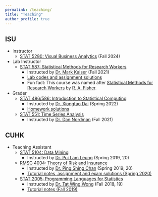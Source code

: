 ```yaml
---
permalink: /teaching/
title: "Teaching"
author_profile: true
---
```




## ISU
- Instructor
    - [STAT 5280: Visual Business Analytics](https://catalog.iastate.edu/azcourses/stat/) (Fall 2024)
- Lab Instructor
    - [STAT 587: Statistical Methods for Research Workers](https://catalog.iastate.edu/azcourses/stat/)
        - Instructed by [Dr. Mark Kaiser](https://www.stat.iastate.edu/people/mark-kaiser) (Fall 2021)
        - [Lab codes and assignment solutions](https://yuhangtom.github.io/teaching/STAT587_2021Fall)
        - Fun fact: This course was named after [Statistical Methods for Research Workers](https://link.springer.com/chapter/10.1007/978-1-4612-4380-9_6) by [R. A. Fisher](https://en.wikipedia.org/wiki/Ronald_Fisher).
- Grader
    - [STAT 486/586: Introduction to Statistical Computing](https://catalog.iastate.edu/azcourses/stat/)
        - Instructed by [Dr. Xiongtao Dai](https://publichealth.berkeley.edu/people/xiongtao-dai/) (Spring 2022)
        - [Homework solutions](https://yuhangtom.github.io/teaching/STAT486586_2022Spring)
    - [STAT 551: Time Series Analysis](https://catalog.iastate.edu/azcourses/stat/)
        - Instructed by [Dr. Dan Nordman](https://www.stat.iastate.edu/people/dan-nordman) (Fall 2021)

## CUHK
- Teaching Assistant
    - [STAT 5104: Data Mining](https://www.sta.cuhk.edu.hk/programmes/postgraduate-studies-courses/#STAT5104)
        - Instructed by [Dr. Pui Lam Leung](http://www.sta.cuhk.edu.hk/peoples/plleung/) (Spring 2019, 20)
    - [RMSC 4004: Theory of Risk and Insurance](https://www.sta.cuhk.edu.hk/programmes/rmsc-courses/#RMSC4004)
        - Instructed by [Dr. Ping Shing Chan](http://www.sta.cuhk.edu.hk/peoples/pschan/) (Spring 2019, 20)
        - [Tutorial notes, assignment and exam solutions (Spring 2020)](https://yuhangtom.github.io/teaching/RMSC4004_2020Spring)
    - [STAT 2005: Programming Languages for Statistics](https://www.sta.cuhk.edu.hk/programmes/stat-courses/#STAT2005)
        - Instructed by [Dr. Tat Wing Wong](http://www.sta.cuhk.edu.hk/peoples/twwong/) (Fall 2018, 19)
        - [Tutorial notes (Fall 2019)](https://yuhangtom.github.io/teaching/STAT2005_2019Fall)
